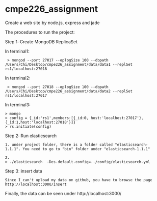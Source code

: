 cmpe226_assignment
==================

Create a web site by node.js, express and jade


The procedures to run the project:

Step 1: Create MongoDB ReplicaSet

   In terminal1:

     > mongod --port 27017 --oplogSize 100 --dbpath /Users/Chi/Desktop/cmpe226_assignment/data/data1 --replSet rs1/localhost:27018
     
   In terminal2:

     > mongod --port 27018 --oplogSize 100 --dbpath /Users/Chi/Desktop/cmpe226_assignment/data/data2 --replSet rs1/localhost:27017
     
     
   In terminal3:

    > mongo
    > config = {_id:'rs1',members:[{_id:0, host:'localhost:27017'},{_id:1,host:'localhost:27018'}]}
    > rs.initiate(config)

Step 2: Run elasticsearch
    
    1. under project folder, there is a folder called "elasticsearch-1.1.1". You need to go to "bin" folder under "elasticsearch-1.1.1"

    2.
    > ./elasticsearch  -Des.default.config=../config/elasticsearch.yml

Step 3: insert data
    
    
    Since I can't upload my data on github, you have to browse the page http://localhost:3000/insert

 Finally, the data can be seen under http://localhost:3000/


    
    
